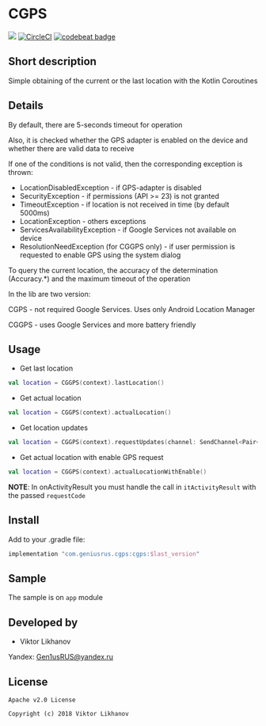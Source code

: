 # CGPS
<a href='https://bintray.com/geniusrus/CGPS/com.geniusrus.cgps/_latestVersion'><img src='https://api.bintray.com/packages/geniusrus/CGPS/com.geniusrus.cgps/images/download.svg'></a>
[![CircleCI](https://circleci.com/gh/GeniusRUS/CGPS/tree/master.svg?style=svg)](https://circleci.com/gh/GeniusRUS/CGPS/tree/master)
[![codebeat badge](https://codebeat.co/badges/fb32140e-dcac-4214-9dbf-5b70aaa8592b)](https://codebeat.co/projects/github-com-geniusrus-cgps-master)

## Short description
Simple obtaining of the current or the last location with the Kotlin Coroutines

## Details
By default, there are 5-seconds timeout for operation

Also, it is checked whether the GPS adapter is enabled on the device and whether there are valid data to receive

If one of the conditions is not valid, then the corresponding exception is thrown:

- LocationDisabledException - if GPS-adapter is disabled
- SecurityException - if permissions (API >= 23) is not granted
- TimeoutException - if location is not received in time (by default 5000ms)
- LocationException - others exceptions
- ServicesAvailabilityException - if Google Services not available on device
- ResolutionNeedException (for CGGPS only) - if user permission is requested to enable GPS using the system dialog

To query the current location, the accuracy of the determination (Accuracy.*) and the maximum timeout of the operation

In the lib are two version:

CGPS - not required Google Services. Uses only Android Location Manager

CGGPS - uses Google Services and more battery friendly

## Usage
* Get last location
```kotlin
val location = CGGPS(context).lastLocation()
```

* Get actual location
```kotlin
val location = CGGPS(context).actualLocation()
```

* Get location updates
```kotlin
val location = CGGPS(context).requestUpdates(channel: SendChannel<Pair<Location?, Exception?>>)
```

* Get actual location with enable GPS request
```kotlin
val location = CGGPS(context).actualLocationWithEnable()
```
**NOTE**: In onActivityResult you must handle the call in `itActivityResult` with the passed `requestCode`

## Install
Add to your .gradle file:
```gradle
implementation "com.geniusrus.cgps:cgps:$last_version"
```
## Sample
The sample is on `app` module

## Developed by 
* Viktor Likhanov

Yandex: [Gen1usRUS@yandex.ru](mailto:Gen1usRUS@yandex.ru)

## License
```
Apache v2.0 License

Copyright (c) 2018 Viktor Likhanov
